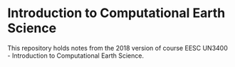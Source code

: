# Introduction to Computational Earth Science

This repository holds notes from the 2018 version of course EESC UN3400 - Introduction to Computational Earth Science.
